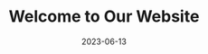 ---
title: "Welcome to Our Website"
date: 2023-06-13
draft: false
image: 
  focal_point: 'top'

sections:
  - block: gallery
    content:
      images:
        - filename: featured.jpg
        - filename: group_photo_2.jpg
        - filename: fred_presentation.jpg
        - filename: christmas_group_22.jpg
        - filename: group_aiche.jpg
    design:
      columns: '1'
      spacing:
        padding: ["0", "0", "0", "0"]
      css_class: fullscreen
      
  - block: markdown
    content:
      title: 'My title'
      subtitle: '**Opti**misation and **M**achine **L**earning for **P**rocess **S**ystems **E**ngineering'
      text: |-
        The Optimisation and Machine Learning for Process Systems Engineering Group (OptiML PSE) is part of the Department of Chemical Engineering at Imperial College London and headed by Antonio del Rio-Chanona.

        The group has two main branches of research, on one hand, developing new and more efficient optimisation, and machine learning algorithms that allow to solve general problems in the systems domain. In recent years the group has had particular emphasis on Data-driven optimisation, Reinforcement Learning and Bayesian Optimisation.

        On the other hand, the groups' research also applies existing state-of-the-art techniques to address current challenges in process engineering. Our main area of application has been on supply chain management and optimisation, and bioprocesses, although we work on other areas, such as fluid dynamics, photonic mirrors, superstructure optimisation, amongst a few others.

        More information about our current research can be found [here](https://optimalpse.github.io/research/).
---